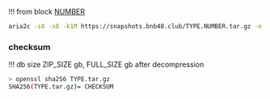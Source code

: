 
<!-- begin_TYPE -->

!!! from block [NUMBER](https://bscscan.com/block/NUMBER)
```bash
aria2c -s8 -x8 -k1M https://snapshots.bnb48.club/TYPE.NUMBER.tar.gz -o TYPE.tar.gz
```


### checksum


!!! db size ZIP_SIZE gb, FULL_SIZE gb after decompression
```bash
> openssl sha256 TYPE.tar.gz
SHA256(TYPE.tar.gz)= CHECKSUM
```

<!-- end_TYPE -->